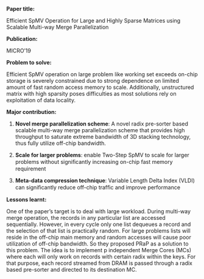 **Paper title:**

Efficient SpMV Operation for Large and Highly Sparse Matrices using Scalable
Multi-way Merge Parallelization

**Publication:**

MICRO’19

**Problem to solve:**

Efficient SpMV operation on large problem like working set exceeds on-chip
storage is severely constrained due to strong dependence on limited amount of
fast random access memory to scale. Additionally, unstructured matrix with high
sparsity poses difficulties as most solutions rely on exploitation of data
locality.

**Major contribution:**

1.  **Novel merge parallelization scheme**: A novel radix pre-sorter based
    scalable multi-way merge parallelization scheme that provides high
    throughput to saturate extreme bandwidth of 3D stacking technology, thus
    fully utilize off-chip bandwidth.

2.  **Scale for larger problems**: enable Two-Step SpMV to scale for larger
    problems without signiﬁcantly increasing on-chip fast memory requirement

3.  **Meta-data compression technique**: Variable Length Delta Index (VLDI) can
    signiﬁcantly reduce off-chip trafﬁc and improve performance

**Lessons learnt:**

One of the paper’s target is to deal with large workload. During multi-way merge
operation, the records in any particular list are accessed sequentially.
However, in every cycle only one list dequeues a record and the selection of
that list is practically random. For large problems lists will reside in the
off-chip main memory and random accesses will cause poor utilization of off-chip
bandwidth. So they proposed PRaP as a solution to this problem. The idea is to
implement p independent Merge Cores (MCs) where each will only work on records
with certain radix within the keys. For that purpose, each record streamed from
DRAM is passed through a radix based pre-sorter and directed to its destination
MC.
